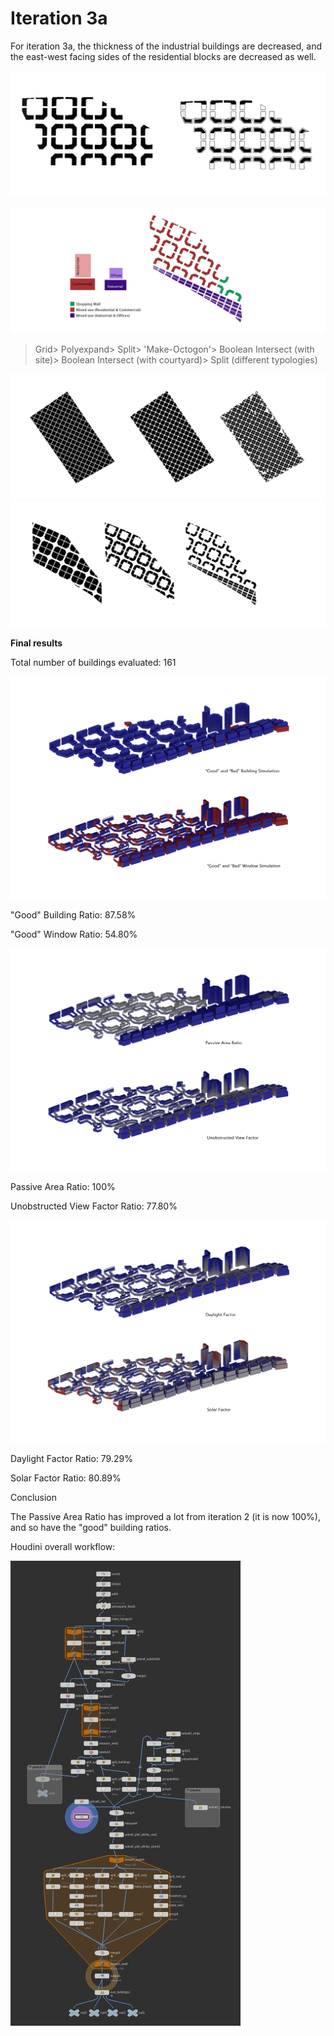 # Iteration 3a

For iteration 3a, the thickness of the industrial buildings are decreased, and the east-west facing sides of the residential blocks are decreased as well.

![Iteration 3a](./imgs/3aresichange2.jpg)

![Iteration 3a](./imgs/3atypology.jpg)

>Grid> Polyexpand> Split> 'Make-Octogon'> Boolean Intersect (with site)> Boolean Intersect (with courtyard)> Split (different typologies)

![Iteration 3a](./imgs/2process1.JPG)
![Iteration 3a](./imgs/3aprocess.jpg)

**Final results**

Total number of buildings evaluated: 161

![Iteration 3a](./imgs/3agbw.jpg)

"Good" Building Ratio: 87.58%

"Good" Window Ratio: 54.80%

![Iteration 3a](./imgs/3apavf.jpg)

Passive Area Ratio: 100%

Unobstructed View Factor Ratio: 77.80%

![Iteration 3a](./imgs/3adfsf.jpg)

Daylight Factor Ratio: 79.29%

Solar Factor Ratio: 80.89%

Conclusion

The Passive Area Ratio has improved a lot from iteration 2 (it is now 100%), and so have the "good" building ratios. 


Houdini overall workflow:

![Iteration 3a workflow](./imgs/3aworkflow.JPG)



